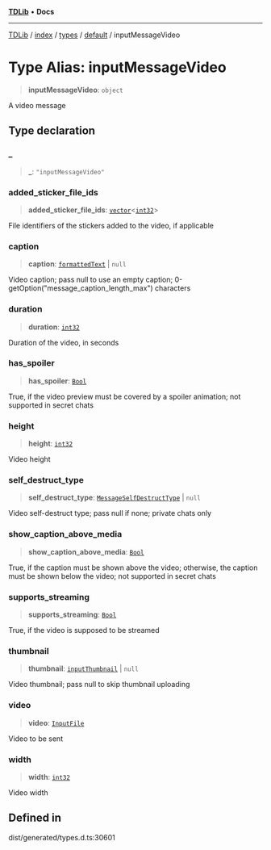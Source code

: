 [**TDLib**](../../../../../../README.md) • **Docs**

***

[TDLib](../../../../../../modules.md) / [index](../../../../../README.md) / [types](../../../README.md) / [default](../README.md) / inputMessageVideo

# Type Alias: inputMessageVideo

> **inputMessageVideo**: `object`

A video message

## Type declaration

### \_

> **\_**: `"inputMessageVideo"`

### added\_sticker\_file\_ids

> **added\_sticker\_file\_ids**: [`vector`](vector.md)\<[`int32`](int32.md)\>

File identifiers of the stickers added to the video, if applicable

### caption

> **caption**: [`formattedText`](formattedText.md) \| `null`

Video caption; pass null to use an empty caption; 0-getOption("message_caption_length_max") characters

### duration

> **duration**: [`int32`](int32.md)

Duration of the video, in seconds

### has\_spoiler

> **has\_spoiler**: [`Bool`](Bool.md)

True, if the video preview must be covered by a spoiler animation; not supported in secret chats

### height

> **height**: [`int32`](int32.md)

Video height

### self\_destruct\_type

> **self\_destruct\_type**: [`MessageSelfDestructType`](MessageSelfDestructType.md) \| `null`

Video self-destruct type; pass null if none; private chats only

### show\_caption\_above\_media

> **show\_caption\_above\_media**: [`Bool`](Bool.md)

True, if the caption must be shown above the video; otherwise, the caption must be shown below the video; not supported in secret chats

### supports\_streaming

> **supports\_streaming**: [`Bool`](Bool.md)

True, if the video is supposed to be streamed

### thumbnail

> **thumbnail**: [`inputThumbnail`](inputThumbnail.md) \| `null`

Video thumbnail; pass null to skip thumbnail uploading

### video

> **video**: [`InputFile`](InputFile.md)

Video to be sent

### width

> **width**: [`int32`](int32.md)

Video width

## Defined in

dist/generated/types.d.ts:30601
